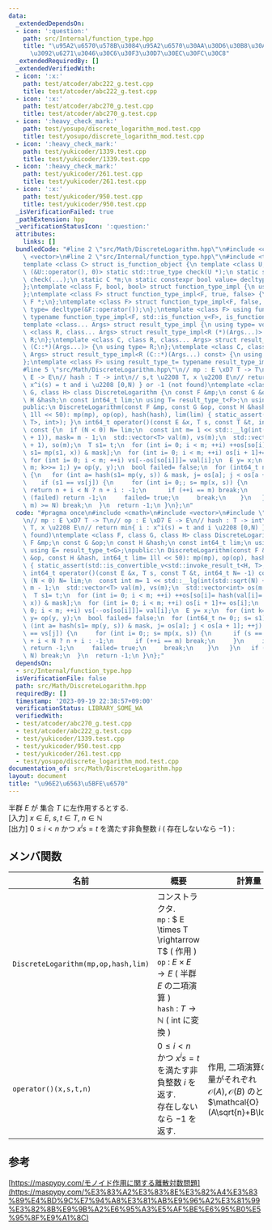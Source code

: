 ```yaml
---
data:
  _extendedDependsOn:
  - icon: ':question:'
    path: src/Internal/function_type.hpp
    title: "\u95A2\u6570\u578B\u3084\u95A2\u6570\u30AA\u30D6\u30B8\u30A7\u30AF\u30C8\
      \u3092\u6271\u3046\u30C6\u30F3\u30D7\u30EC\u30FC\u30C8"
  _extendedRequiredBy: []
  _extendedVerifiedWith:
  - icon: ':x:'
    path: test/atcoder/abc222_g.test.cpp
    title: test/atcoder/abc222_g.test.cpp
  - icon: ':x:'
    path: test/atcoder/abc270_g.test.cpp
    title: test/atcoder/abc270_g.test.cpp
  - icon: ':heavy_check_mark:'
    path: test/yosupo/discrete_logarithm_mod.test.cpp
    title: test/yosupo/discrete_logarithm_mod.test.cpp
  - icon: ':heavy_check_mark:'
    path: test/yukicoder/1339.test.cpp
    title: test/yukicoder/1339.test.cpp
  - icon: ':heavy_check_mark:'
    path: test/yukicoder/261.test.cpp
    title: test/yukicoder/261.test.cpp
  - icon: ':x:'
    path: test/yukicoder/950.test.cpp
    title: test/yukicoder/950.test.cpp
  _isVerificationFailed: true
  _pathExtension: hpp
  _verificationStatusIcon: ':question:'
  attributes:
    links: []
  bundledCode: "#line 2 \"src/Math/DiscreteLogarithm.hpp\"\n#include <cmath>\n#include\
    \ <vector>\n#line 2 \"src/Internal/function_type.hpp\"\n#include <type_traits>\n\
    template <class C> struct is_function_object {\n template <class U, int dummy=\
    \ (&U::operator(), 0)> static std::true_type check(U *);\n static std::false_type\
    \ check(...);\n static C *m;\n static constexpr bool value= decltype(check(m))::value;\n\
    };\ntemplate <class F, bool, bool> struct function_type_impl {\n using type= void;\n\
    };\ntemplate <class F> struct function_type_impl<F, true, false> {\n using type=\
    \ F *;\n};\ntemplate <class F> struct function_type_impl<F, false, true> {\n using\
    \ type= decltype(&F::operator());\n};\ntemplate <class F> using function_type_t=\
    \ typename function_type_impl<F, std::is_function_v<F>, is_function_object<F>::value>::type;\n\
    template <class... Args> struct result_type_impl {\n using type= void;\n};\ntemplate\
    \ <class R, class... Args> struct result_type_impl<R (*)(Args...)> {\n using type=\
    \ R;\n};\ntemplate <class C, class R, class... Args> struct result_type_impl<R\
    \ (C::*)(Args...)> {\n using type= R;\n};\ntemplate <class C, class R, class...\
    \ Args> struct result_type_impl<R (C::*)(Args...) const> {\n using type= R;\n\
    };\ntemplate <class F> using result_type_t= typename result_type_impl<function_type_t<F>>::type;\n\
    #line 5 \"src/Math/DiscreteLogarithm.hpp\"\n// mp : E \xD7 T -> T\n// op : E \xD7\
    \ E -> E\n// hash : T -> int\n// s,t \u2208 T, x \u2208 E\n// return min{ i :\
    \ x^i(s) = t and i \u2208 [0,N) } or -1 (not found)\ntemplate <class F, class\
    \ G, class H> class DiscreteLogarithm {\n const F &mp;\n const G &op;\n const\
    \ H &hash;\n const int64_t lim;\n using T= result_type_t<F>;\n using E= result_type_t<G>;\n\
    public:\n DiscreteLogarithm(const F &mp, const G &op, const H &hash, int64_t lim=\
    \ 1ll << 50): mp(mp), op(op), hash(hash), lim(lim) { static_assert(std::is_convertible_v<std::invoke_result_t<H,\
    \ T>, int>); }\n int64_t operator()(const E &x, T s, const T &t, int64_t N= -1)\
    \ const {\n  if (N < 0) N= lim;\n  const int m= 1 << std::__lg(int(std::sqrt(N)\
    \ + 1)), mask= m - 1;\n  std::vector<T> val(m), vs(m);\n  std::vector<int> os(m\
    \ + 1), so(m);\n  T s1= t;\n  for (int i= 0; i < m; ++i) ++os[so[i]= hash(val[i]=\
    \ s1= mp(s1, x)) & mask];\n  for (int i= 0; i < m; ++i) os[i + 1]+= os[i];\n \
    \ for (int i= 0; i < m; ++i) vs[--os[so[i]]]= val[i];\n  E y= x;\n  for (int k=\
    \ m; k>>= 1;) y= op(y, y);\n  bool failed= false;\n  for (int64_t n= 0;; s= s1)\
    \ {\n   for (int a= hash(s1= mp(y, s)) & mask, j= os[a]; j < os[a + 1]; ++j) {\n\
    \    if (s1 == vs[j]) {\n     for (int i= 0;; s= mp(x, s)) {\n      if (s == t)\
    \ return n + i < N ? n + i : -1;\n      if (++i == m) break;\n     }\n     if\
    \ (failed) return -1;\n     failed= true;\n     break;\n    }\n   }\n   if ((n+=\
    \ m) >= N) break;\n  }\n  return -1;\n }\n};\n"
  code: "#pragma once\n#include <cmath>\n#include <vector>\n#include \"src/Internal/function_type.hpp\"\
    \n// mp : E \xD7 T -> T\n// op : E \xD7 E -> E\n// hash : T -> int\n// s,t \u2208\
    \ T, x \u2208 E\n// return min{ i : x^i(s) = t and i \u2208 [0,N) } or -1 (not\
    \ found)\ntemplate <class F, class G, class H> class DiscreteLogarithm {\n const\
    \ F &mp;\n const G &op;\n const H &hash;\n const int64_t lim;\n using T= result_type_t<F>;\n\
    \ using E= result_type_t<G>;\npublic:\n DiscreteLogarithm(const F &mp, const G\
    \ &op, const H &hash, int64_t lim= 1ll << 50): mp(mp), op(op), hash(hash), lim(lim)\
    \ { static_assert(std::is_convertible_v<std::invoke_result_t<H, T>, int>); }\n\
    \ int64_t operator()(const E &x, T s, const T &t, int64_t N= -1) const {\n  if\
    \ (N < 0) N= lim;\n  const int m= 1 << std::__lg(int(std::sqrt(N) + 1)), mask=\
    \ m - 1;\n  std::vector<T> val(m), vs(m);\n  std::vector<int> os(m + 1), so(m);\n\
    \  T s1= t;\n  for (int i= 0; i < m; ++i) ++os[so[i]= hash(val[i]= s1= mp(s1,\
    \ x)) & mask];\n  for (int i= 0; i < m; ++i) os[i + 1]+= os[i];\n  for (int i=\
    \ 0; i < m; ++i) vs[--os[so[i]]]= val[i];\n  E y= x;\n  for (int k= m; k>>= 1;)\
    \ y= op(y, y);\n  bool failed= false;\n  for (int64_t n= 0;; s= s1) {\n   for\
    \ (int a= hash(s1= mp(y, s)) & mask, j= os[a]; j < os[a + 1]; ++j) {\n    if (s1\
    \ == vs[j]) {\n     for (int i= 0;; s= mp(x, s)) {\n      if (s == t) return n\
    \ + i < N ? n + i : -1;\n      if (++i == m) break;\n     }\n     if (failed)\
    \ return -1;\n     failed= true;\n     break;\n    }\n   }\n   if ((n+= m) >=\
    \ N) break;\n  }\n  return -1;\n }\n};"
  dependsOn:
  - src/Internal/function_type.hpp
  isVerificationFile: false
  path: src/Math/DiscreteLogarithm.hpp
  requiredBy: []
  timestamp: '2023-09-19 22:38:57+09:00'
  verificationStatus: LIBRARY_SOME_WA
  verifiedWith:
  - test/atcoder/abc270_g.test.cpp
  - test/atcoder/abc222_g.test.cpp
  - test/yukicoder/1339.test.cpp
  - test/yukicoder/950.test.cpp
  - test/yukicoder/261.test.cpp
  - test/yosupo/discrete_logarithm_mod.test.cpp
documentation_of: src/Math/DiscreteLogarithm.hpp
layout: document
title: "\u96E2\u6563\u5BFE\u6570"
---
```


半群 $E$ が 集合 $T$ に左作用するとする. \
[入力] $x\in E$, $s,t\in T$, $n\in \mathbb{N}$ \
[出力] $0 \le i < n$ かつ $x^is=t$ を満たす非負整数 $i$ ( 存在しないなら $-1$ ) : 

## メンバ関数

| 名前                                     | 概要                                                                                                                                                                                          | 計算量                                                                                                   |
| ---------------------------------------- | --------------------------------------------------------------------------------------------------------------------------------------------------------------------------------------------- | -------------------------------------------------------------------------------------------------------- |
| `DiscreteLogarithm(mp,op,hash,lim)` | コンストラクタ.  <br> `mp` : $ E \times T \rightarrow T$ ( 作用 ) <br> `op` : $E \times E \rightarrow E$ ( 半群 $E$ の二項演算 ) <br> `hash` : $T \rightarrow \mathbb{N}$ ( int に変換 ) |                                                                                                          |
| `operator()(x,s,t,n)`                    | $0 \le i < n$ かつ $x^is=t$ <br> を満たす非負整数 $i$ を返す. <br> 存在しないなら $-1$ を返す.                                                                                                                                                                             |作用, 二項演算の計算量がそれぞれ <br> $\mathcal{O}(A), \mathcal{O}(B)$ のとき <br> $\mathcal{O}(A\sqrt{n}+B\log{n})$ |

## 参考
[https://maspypy.com/モノイド作用に関する離散対数問題](https://maspypy.com/%E3%83%A2%E3%83%8E%E3%82%A4%E3%83%89%E4%BD%9C%E7%94%A8%E3%81%AB%E9%96%A2%E3%81%99%E3%82%8B%E9%9B%A2%E6%95%A3%E5%AF%BE%E6%95%B0%E5%95%8F%E9%A1%8C)